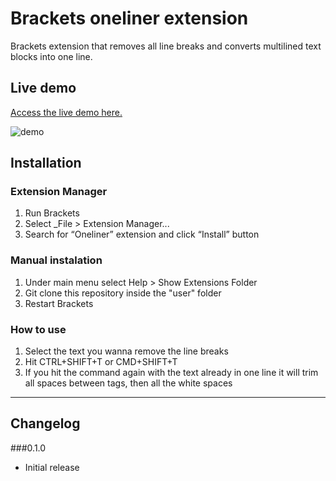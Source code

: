 Brackets oneliner extension
====================

Brackets extension that removes all line breaks and converts multilined text blocks into one line.

## Live demo

[Access the live demo here.](https://caferati.me/demo/one-liner)

![demo](http://i.imgur.com/VNOjU8C.gif)

## Installation ##

### Extension Manager
1. Run Brackets
2. Select _File > Extension Manager...
3. Search for “Oneliner” extension and click “Install” button

### Manual instalation
1. Under main menu select Help > Show Extensions Folder
2. Git clone this repository inside the "user" folder
3. Restart Brackets

### How to use
1. Select the text you wanna remove the line breaks
2. Hit CTRL+SHIFT+T or CMD+SHIFT+T
3. If you hit the command again with the text already in one line it will trim all spaces between tags, then all the white spaces

----------------

## Changelog ##

###0.1.0
- Initial release
